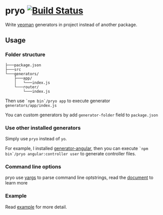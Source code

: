 # pryo [![Build Status](https://img.shields.io/travis/bolasblack/pryo/master.svg?style=flat)](https://travis-ci.org/bolasblack/pryo)

Write [yeoman](http://yeoman.io/) generators in project instead of another package.

## Usage

### Folder structure

```
├───package.json
├───src
└───generators/
    ├───app/
    │   └───index.js
    └───router/
        └───index.js
```

Then use <code>&grave;npm bin&grave;/pryo app</code> to execute generator `generators/app/index.js`

You can custom generators by add `generator-folder` field to `package.json`

### Use other installed generators

Simply use `pryo` instead of `yo`.

For example, I installed [generator-angular](https://github.com/yeoman/generator-angular), then you can execute <code>&grave;npm bin&grave;/pryo angular:controller user</code> to generate controller files.

### Command line options

pryo use [yargs](http://yargs.js.org/) to parse command line optstrings, read the [document](http://yargs.js.org/docs/#parsing-tricks) to learn more

### Example

Read [example](example) for more detail.
